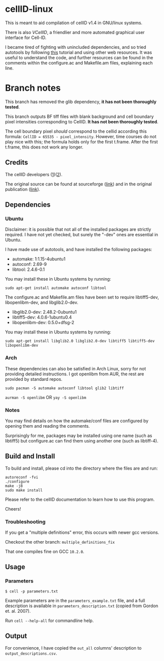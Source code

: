 # cellID-linux

This is meant to aid compilation of cellID v1.4 in GNU/linux systems.

There is also _VCellID_, a friendlier and more automated graphical user interface for Cell-ID.

I became tired of fighting with unincluded dependencies, and so tried autotools by following [this](https://robots.thoughtbot.com/the-magic-behind-configure-make-make-install) tutorial and using other web resources. It was useful to understand the code, and further resources can be found in the comments within the configure.ac and Makefile.am files, explaining each line.

# Branch notes

This branch has removed the glib dependency, **it has not been thoroughly tested**.

This branch outputs BF tiff files with blank background and cell boundary pixel intensities corresponding to CellID. **It has not been thoroughly tested**.

The cell boundary pixel *should* correspond to the cellid according this formula: `CellID = 65535 - pixel_intensity`. However, time courses do not play nice with this; the formula holds only for the first t.frame. After the first t.frame, this does not work any longer.

## Credits

The cellID developers ([1](https://www.nature.com/articles/nmeth1008))([2](http://dx.doi.org/10.1002/0471142727.mb1418s100)).

The original source can be found at sourceforge ([link](https://sourceforge.net/projects/cell-id/)) and in the original publication ([link](https://www.nature.com/articles/nmeth1008#supplementary-information)).

## Dependencies

### Ubuntu

Disclaimer: it is possible that not all of the installed packages are strictly required. I have not yet checked, but surely the "-dev" ones are essential in Ubuntu.

I have made use of autotools, and have installed the following packages:

* automake: 1:1.15-4ubuntu1
* autoconf: 2.69-9
* libtool: 2.4.6-0.1

You may install these in Ubuntu systems by running:

`sudo apt-get install automake autoconf libtool`

The configure.ac and Makefile.am files have been set to require libtiff5-dev, libopenlibm-dev, and libglib2.0-dev.

* libglib2.0-dev: 2.48.2-0ubuntu1
* libtiff5-dev: 4.0.6-1ubuntu0.4
* libopenlibm-dev: 0.5.0+dfsg-2

You may install these in Ubuntu systems by running:

`sudo apt-get install libglib2.0 libglib2.0-dev libtiff5 libtiff5-dev libopenlibm-dev`

### Arch

These dependencies can also be satisfied in Arch Linux, sorry for not providing detailed instructions. I got openlibm from AUR, the rest are provided by standard repos.

`sudo pacman -S automake autoconf libtool glib2 libtiff`

`aurman -S openlibm` OR `yay -S openlibm`

### Notes

You may find details on how the automake/conf files are configured by opening them and reading the comments.

Surprisingly for me, packages may be installed using one name (such as libtiff5) but configure.ac can find them using another one (such as libtiff-4).

## Build and Install

To build and install, please cd into the directory where the files are and run:

    autoreconf -fvi
    ./configure
    make -j8
    sudo make install

Please refer to the cellID documentation to learn how to use this program.

Cheers!

### Troubleshooting

If you get a "multiple definitions" error, this occurs with newer gcc versions.

Checkout the other branch: `multiple_definitions_fix`

That one compiles fine on GCC `10.2.0`.

## Usage

### Parameters

`$ cell -p parameters.txt`

Example parameters are in the `parameters_example.txt` file, and a full description is available in `parameters_description.txt` (copied from Gordon et. al. 2007).

Run `cell --help-all` for commandline help.

## Output

For convenience, I have copied the `out_all` columns' description to `output_descriptions.csv`.
